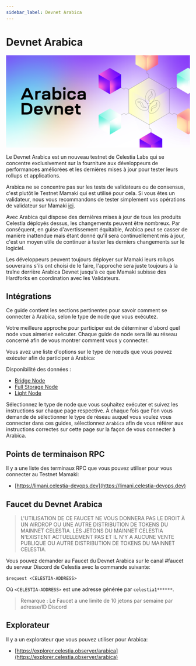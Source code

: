 ```yaml
---
sidebar_label: Devnet Arabica
---
```


# Devnet Arabica
<!-- markdownlint-disable MD013 -->

![arabica-devnet](/img/arabica-devnet.png)

Le Devnet Arabica est un nouveau testnet de Celestia Labs qui se concentre exclusivement sur la fourniture aux développeurs de performances améliorées et les dernières mises à jour pour tester leurs rollups et applications.

Arabica ne se concentre pas sur les tests de validateurs ou de consensus, c'est plutôt le Testnet Mamaki qui est utilisé pour cela. Si vous êtes un validateur, nous vous recommandons de tester simplement vos opérations de validateur sur Mamaki [ici](./mamaki-testnet.md).

Avec Arabica qui dispose des dernières mises à jour de tous les produits Celestia déployés dessus, les changements peuvent être nombreux. Par conséquent, en guise d'avertissement équitable, Arabica peut se casser de manière inattendue mais étant donné qu'il sera continuellement mis à jour, c'est un moyen utile de continuer à tester les derniers changements sur le logiciel.

Les développeurs peuvent toujours déployer sur Mamaki leurs rollups souverains s'ils ont choisi de le faire, l'approche sera juste toujours à la traîne derrière Arabica Devnet jusqu'à ce que Mamaki subisse des Hardforks en coordination avec les Validateurs.

## Intégrations

Ce guide contient les sections pertinentes pour savoir comment se connecter à Arabica, selon le type de node que vous exécutez.

Votre meilleure approche pour participer est de déterminer d'abord quel node vous aimeriez exécuter. Chaque guide de node sera lié au réseau concerné afin de vous montrer comment vous y connecter.

Vous avez une liste d'options sur le type de nœuds que vous pouvez exécuter afin de participer à Arabica:

Disponibilité des données :

* [Bridge Node](./bridge-node.md)
* [Full Storage Node](./full-storage-node.md)
* [Light Node](./light-node.md)

Sélectionnez le type de node que vous souhaitez exécuter et suivez les instructions sur chaque page respective. À chaque fois que l'on vous demande de sélectionner le type de réseau auquel vous voulez vous connecter dans ces guides, sélectionnez `Arabica` afin de vous référer aux instructions correctes sur cette page sur la façon de vous connecter à Arabica.

## Points de terminaison RPC

Il y a une liste des terminaux RPC que vous pouvez utiliser pour vous connecter au Testnet Mamaki:

* [https://limani.celestia-devops.dev](https://limani.celestia-devops.dev)

## Faucet du Devnet Arabica

> L'UTILISATION DE CE FAUCET NE VOUS DONNERA PAS LE DROIT À UN AIRDROP OU UNE AUTRE DISTRIBUTION DE TOKENS DU MAINNET CELESTIA. LES JETONS DU MAINNET CELESTIA N'EXISTENT ACTUELLEMENT PAS ET IL N'Y A AUCUNE VENTE PUBLIQUE OU AUTRE DISTRIBUTION DE TOKENS DU MAINNET CELESTIA.

Vous pouvez demander au Faucet du Devnet Arabica sur le canal #faucet du serveur Discord de Celestia avec la commande suivante:

```text
$request <CELESTIA-ADDRESS>
```

Où `<CELESTIA-ADDRESS>` est une adresse générée par `celestia1******`.

> Remarque : Le Faucet a une limite de 10 jetons par semaine par adresse/ID Discord

## Explorateur

Il y a un explorateur que vous pouvez utiliser pour Arabica:

* [https://explorer.celestia.observer/arabica](https://explorer.celestia.observer/arabica)
